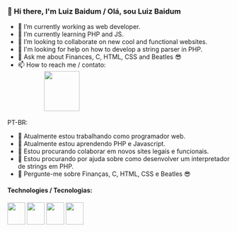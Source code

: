 ### 👋 Hi there, I'm Luiz Baidum / Olá, sou Luiz Baidum

- 🔭 I’m currently working as web developer.
- 🌱 I’m currently learning PHP and JS.
- 👯 I’m looking to collaborate on new cool and functional websites.
- 🤔 I'm looking for help on how to develop a string parser in PHP.
- 💬 Ask me about Finances, C, HTML, CSS and Beatles 😎
- 📫 How to reach me / contato: <br> &nbsp; &nbsp; &nbsp; &nbsp; &nbsp; &nbsp; &nbsp; &nbsp;<a href="https://www.linkedin.com/in/luiz-baidum-24475a10a" target="_blank"><img src="https://cdn.jsdelivr.net/gh/devicons/devicon/icons/linkedin/linkedin-original-wordmark.svg" target="_blank" width="80" height="90"></a>

PT-BR:
- 🔭 Atualmente estou trabalhando como programador web.
- 🌱 Atualmente estou aprendendo PHP e Javascript.
- 👯 Estou procurando colaborar em novos sites legais e funcionais.
- 🤔 Estou procurando por ajuda sobre como desenvolver um interpretador de strings em PHP.
- 💬 Pergunte-me sobre Finanças, C, HTML, CSS e Beatles 😎

#### Technologies / Tecnologias:
<div>
  <img src="https://cdn.jsdelivr.net/gh/devicons/devicon/icons/html5/html5-plain.svg" width="40" height="50">
  <img src="https://cdn.jsdelivr.net/gh/devicons/devicon/icons/css3/css3-plain.svg" width="40" height="50">
  <img src="https://cdn.jsdelivr.net/gh/devicons/devicon/icons/php/php-plain.svg" width="40" height="50">
  <img src="https://cdn.jsdelivr.net/gh/devicons/devicon/icons/javascript/javascript-original.svg" width="40" height="50">
</div>
